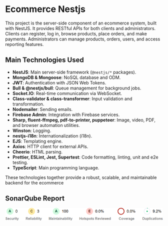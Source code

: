 # Ecommerce Nestjs

This project is the server-side component of an ecommerce system, built with NestJS. It provides RESTful APIs for both clients and administrators. Clients can register, log in, browse products, place orders, and make payments. Administrators can manage products, orders, users, and access reporting features.

## Main Technologies Used

- **NestJS**: Main server-side framework (`@nestjs/*` packages).
- **MongoDB & Mongoose**: NoSQL database and ODM.
- **JWT**: Authentication with JSON Web Tokens.
- **Bull & @nestjs/bull**: Queue management for background jobs.
- **Socket.IO**: Real-time communication via WebSocket.
- **Class-validator & class-transformer**: Input validation and transformation.
- **Nodemailer**: Sending emails.
- **Firebase Admin**: Integration with Firebase services.
- **Sharp, fluent-ffmpeg, pdf-to-printer, puppeteer**: Image, video, PDF, and browser automation utilities.
- **Winston**: Logging.
- **nestjs-i18n**: Internationalization (i18n).
- **EJS**: Templating engine.
- **Axios**: HTTP client for external APIs.
- **Cheerio**: HTML parsing.
- **Prettier, ESLint, Jest, Supertest**: Code formatting, linting, unit and e2e testing.
- **TypeScript**: Main programming language.

These technologies together provide a robust, scalable, and maintainable backend for the ecommerce

## SonarQube Report
![SonarQube Report](./readme-media/report/sonar-qube-report.png)